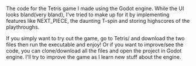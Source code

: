 The code for the Tetris game I made using the Godot engine. While the UI looks bland(very bland), I've tried to make up for it by implementing features like NEXT_PIECE, the 
daunting T-spin and storing highscores of the playthroughs.

If you simply want to try out the game, go to Tetris/ and download the two files then run the executable and enjoy!
Or if you want to improve/see the code, you can clone/download all the files and open the project in Godot engine.
I'll try to improve the game as I learn new stuff about the engine.
